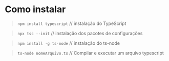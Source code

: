 # Como instalar

> `npm install typescript`     // instalação do TypeScript

> `npx tsc --init`       // instalação dos pacotes de configurações

> `npm install -g ts-node` // instalação do ts-node

> `ts-node nomeArquivo.ts` // Compilar e executar um arquivo typescript
